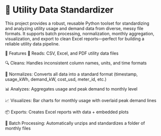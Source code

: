 # 🔌 Utility Data Standardizer
This project provides a robust, reusable Python toolset for standardizing and analyzing utility usage and demand data from diverse, messy file formats. It supports batch processing, normalization, monthly aggregation, visualization, and export to clean Excel reports—perfect for building a reliable utility data pipeline.

🚀 Features
📁 Reads: CSV, Excel, and PDF utility data files

🔍 Cleans: Handles inconsistent column names, units, and time formats

🧠 Normalizes: Converts all data into a standard format (timestamp, usage_kWh, demand_kW, cost_usd, meter_id, etc.)

📊 Analyzes: Aggregates usage and peak demand to monthly level

📈 Visualizes: Bar charts for monthly usage with overlaid peak demand lines

📦 Exports: Creates Excel reports with data + embedded plots

🔁 Batch Processing: Automatically unzips and standardizes a folder of monthly files

